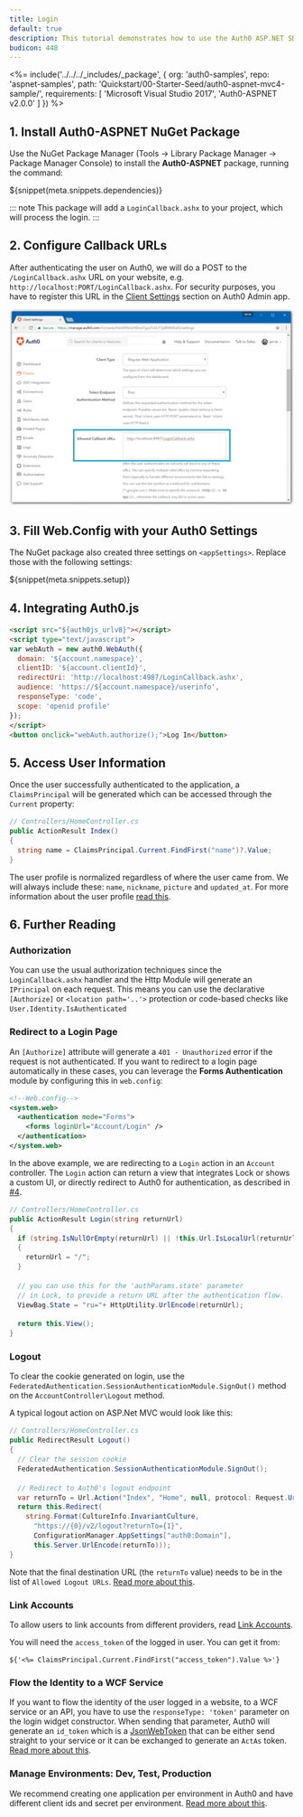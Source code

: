 ```yaml
---
title: Login
default: true
description: This tutorial demonstrates how to use the Auth0 ASP.NET SDK to add authentication and authorization to your web app
budicon: 448
---
```


<%= include('../../../_includes/_package', {
  org: 'auth0-samples',
  repo: 'aspnet-samples',
  path: 'Quickstart/00-Starter-Seed/auth0-aspnet-mvc4-sample/',
  requirements: [
    'Microsoft Visual Studio 2017',
    'Auth0-ASPNET v2.0.0'
  ]
}) %>

## 1. Install Auth0-ASPNET NuGet Package

Use the NuGet Package Manager (Tools -> Library Package Manager -> Package Manager Console) to install the **Auth0-ASPNET** package, running the command:

${snippet(meta.snippets.dependencies)}

::: note
This package will add a `LoginCallback.ashx` to your project, which will process the login.
:::

## 2. Configure Callback URLs

After authenticating the user on Auth0, we will do a POST to the `/LoginCallback.ashx` URL on your website, e.g. `http://localhost:PORT/LoginCallback.ashx`. For security purposes, you have to register this URL in the [Client Settings](${manage_url}/#/applications/${account.clientId}/settings) section on Auth0 Admin app.

![Callback URLs](/media/articles/server-platforms/aspnet/callback_url.png)

## 3. Fill Web.Config with your Auth0 Settings

The NuGet package also created three settings on `<appSettings>`. Replace those with the following settings:

${snippet(meta.snippets.setup)}

## 4. Integrating Auth0.js

```html
<script src="${auth0js_urlv8}"></script>
<script type="text/javascript">
var webAuth = new auth0.WebAuth({
  domain: '${account.namespace}',
  clientID: '${account.clientId}',
  redirectUri: 'http://localhost:4987/LoginCallback.ashx',
  audience: 'https://${account.namespace}/userinfo',
  responseType: 'code',
  scope: 'openid profile'
});
</script>
<button onclick="webAuth.authorize();">Log In</button>
```


## 5. Access User Information

Once the user successfully authenticated to the application, a `ClaimsPrincipal` will be generated which can be accessed through the `Current` property:

```cs
// Controllers/HomeController.cs
public ActionResult Index()
{
  string name = ClaimsPrincipal.Current.FindFirst("name")?.Value;
}
```

The user profile is normalized regardless of where the user came from. We will always include these: `name`, `nickname`, `picture` and `updated_at`. For more information about the user profile [read this](/user-profile).

## 6. Further Reading

### Authorization

You can use the usual authorization techniques since the `LoginCallback.ashx` handler and the Http Module will generate an `IPrincipal` on each request. This means you can use the declarative `[Authorize]` or `<location path='..'>` protection or code-based checks like `User.Identity.IsAuthenticated`

### Redirect to a Login Page

An `[Authorize]` attribute will generate a `401 - Unauthorized` error if the request is not authenticated. If you want to redirect to a login page automatically in these cases, you can leverage the **Forms Authentication** module by configuring this in `web.config`:

```xml
<!--Web.config-->
<system.web>
  <authentication mode="Forms">
    <forms loginUrl="Account/Login" />
  </authentication>
</system.web>
```

In the above example, we are redirecting to a `Login` action in an `Account` controller. The `Login` action can return a view that integrates Lock or shows a custom UI, or directly redirect to Auth0 for authentication, as described in [#4](#4-trigger-login-manually-or-integrating-lock).

```cs
// Controllers/HomeController.cs
public ActionResult Login(string returnUrl)
{
  if (string.IsNullOrEmpty(returnUrl) || !this.Url.IsLocalUrl(returnUrl))
  {
    returnUrl = "/";
  }

  // you can use this for the 'authParams.state' parameter
  // in Lock, to provide a return URL after the authentication flow.
  ViewBag.State = "ru="+ HttpUtility.UrlEncode(returnUrl);

  return this.View();
}
```

### Logout

To clear the cookie generated on login, use the `FederatedAuthentication.SessionAuthenticationModule.SignOut()` method on the `AccountController\Logout` method.

A typical logout action on ASP.Net MVC would look like this:

```cs
// Controllers/HomeController.cs
public RedirectResult Logout()
{
  // Clear the session cookie
  FederatedAuthentication.SessionAuthenticationModule.SignOut();

  // Redirect to Auth0's logout endpoint
  var returnTo = Url.Action("Index", "Home", null, protocol: Request.Url.Scheme );
  return this.Redirect(
    string.Format(CultureInfo.InvariantCulture,
      "https://{0}/v2/logout?returnTo={1}",
      ConfigurationManager.AppSettings["auth0:Domain"],
      this.Server.UrlEncode(returnTo)));
}
```

Note that the final destination URL (the `returnTo` value) needs to be in the list of `Allowed Logout URLs`. [Read more about this](/logout#redirecting-users-after-logout).

### Link Accounts

To allow users to link accounts from different providers, read [Link Accounts](/link-accounts).

You will need the `access_token` of the logged in user. You can get it from:

```
${'<%= ClaimsPrincipal.Current.FindFirst("access_token").Value %>'}
```

### Flow the Identity to a WCF Service

If you want to flow the identity of the user logged in a website, to a WCF service or an API, you have to use the `responseType: 'token'` parameter on the login widget constructor. When sending that parameter, Auth0 will generate an `id_token` which is a [JsonWebToken](http://tools.ietf.org/html/draft-ietf-oauth-json-web-token-06) that can be either send straight to your service or it can be exchanged to generate an `ActAs` token. [Read more about this](/server-apis/wcf-service).

### Manage Environments: Dev, Test, Production

We recommend creating one application per environment in Auth0 and have different client ids and secret per environment. [Read more about this](/azure-tutorial).
